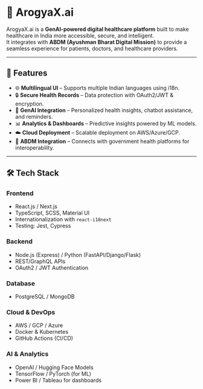 # 🏥 ArogyaX.ai  

ArogyaX.ai is a **GenAI-powered digital healthcare platform** built to make healthcare in India more accessible, secure, and intelligent.  
It integrates with **ABDM (Ayushman Bharat Digital Mission)** to provide a seamless experience for patients, doctors, and healthcare providers.  

---

## 🚀 Features  
- 🌐 **Multilingual UI** – Supports multiple Indian languages using i18n.  
- 🔒 **Secure Health Records** – Data protection with OAuth2/JWT & encryption.  
- 🤖 **GenAI Integration** – Personalized health insights, chatbot assistance, and reminders.  
- 📊 **Analytics & Dashboards** – Predictive insights powered by ML models.  
- ☁️ **Cloud Deployment** – Scalable deployment on AWS/Azure/GCP.  
- 🏥 **ABDM Integration** – Connects with government health platforms for interoperability.  

---

## 🛠️ Tech Stack  

### Frontend  
- React.js / Next.js  
- TypeScript, SCSS, Material UI  
- Internationalization with `react-i18next`  
- Testing: Jest, Cypress  

### Backend  
- Node.js (Express) / Python (FastAPI/Django/Flask)  
- REST/GraphQL APIs  
- OAuth2 / JWT Authentication  

### Database  
- PostgreSQL / MongoDB  

### Cloud & DevOps  
- AWS / GCP / Azure  
- Docker & Kubernetes  
- GitHub Actions (CI/CD)  

### AI & Analytics  
- OpenAI / Hugging Face Models  
- TensorFlow / PyTorch (for ML)  
- Power BI / Tableau for dashboards 

